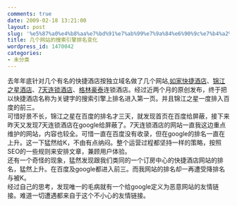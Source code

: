 ```yaml
---
comments: true
date: 2009-02-18 13:21:00
layout: post
slug: '%e5%87%a0%e4%b8%aa%e7%bd%91%e7%ab%99%e7%9a%84%e6%90%9c%e7%b4%a2%e5%bc%95%e6%93%8e%e6%8e%92%e5%90%8d%e5%8f%98%e5%8c%96'
title: 几个网站的搜索引擎排名变化
wordpress_id: 1470042
categories:
- 未分类
---
```


去年年底针对几个有名的快捷酒店按独立域名做了几个网站,[如家快捷酒店](javascript:void(0);/*1234934350156*/)、[锦江之星酒店](javascript:void(0);/*1234934365687*/)、[7天连锁酒店](javascript:void(0);/*1234934385763*/)、[格林豪泰](javascript:void(0);/*1234934408716*/)连锁酒店。经过近两个月的原创发布，终于把以快捷酒店名称为关键字的搜索引擎上排名进入第一页。并且锦江之星一度排入百度的前三。  
可惜好景不长，锦江之星在百度的排名才三天，就发现首页在百度给屏蔽，接下来昨天又发现7天连锁酒店在google给屏蔽了。7天连锁酒店的网站一直我这边重点维护的网站，内容也较全。可惜一直在百度没有收录，但在google的排名一直在上升。这一下猛然给K，不由有点纳闷。整个运营过程都坚持一样的策略，按照SEO的一些规则来安排文章，兼顾用户体验。  
还有一个奇怪的现象，猛然发现跟我们类同的一个订房中心的快捷酒店网站的排名，猛然上升。在百度及google都进入前三。而我网站的排名却一再遭受降排名与被K。  
经过自己的思考，发现唯一的毛病就有一个给google定义为恶意网站的友情链接。难道一切遭遇都来自于这个不小心的友情链接。
